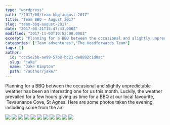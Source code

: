 ```yaml
---
type: "wordpress"
path: "/2017/08/team-bbq-august-2017"
title: "Team BBQ – August 2017"
slug: "team-bbq-august-2017"
date: "2017-08-21T15:47:43.000Z"
modified: "2017-11-03T10:52:08.000Z"
excerpt: "Planning for a BBQ between the occasional and slightly unpredictable weather has been an interesting one for us this month. Luckily, the weather prevailed for a few hours giving us time for a BBQ at our local favourite,  Tevaunance Cove, St Agnes. Here are some photos taken the evening, including some from the air!"
categories: ["Team adventures","The Headforwards Team"]
tags: []
author:
  id: "ccc5e2bb-ae99-57b8-bc21-de8892c1d0ac"
  slug: "jake"
  name: "Jake Kimpton"
  path: "/author/jake/"
---
```

Planning for a BBQ between the occasional and slightly unpredictable weather has been an interesting one for us this month. Luckily, the weather prevailed for a few hours giving us time for a BBQ at our local favourite,  Tevaunance Cove, St Agnes. Here are some photos taken the evening, including some from the air!

![](/wp-content/uploads/2017/08/trevaunance-cove-15-08-17_007_headforwards-web-2048.jpg)
![](/wp-content/uploads/2017/08/20882596_10155623275273200_1591374532704516175_n.jpg)
![](/wp-content/uploads/2017/08/20800048_10155623274958200_5499520348858792656_n.jpg)
![](/wp-content/uploads/2017/08/trevaunance-cove-15-08-17_032_headforwards-web-2048.jpg)
![](/wp-content/uploads/2017/08/20799821_10155623275353200_7865436362886855948_n.jpg)
![](/wp-content/uploads/2017/08/20799798_10155623274858200_6163692524957000772_n.jpg)
![](/wp-content/uploads/2017/08/trevaunance-cove-15-08-17_013_headforwards-web-2048.jpg)
![](/wp-content/uploads/2017/08/20798972_10155623275313200_6700186016831038046_n.jpg)
![](/wp-content/uploads/2017/08/20770494_10155623274773200_2711845115670628052_n.jpg)
![](/wp-content/uploads/2017/08/20770191_10155623274678200_1687346439012110667_n.jpg)
![](/wp-content/uploads/2017/08/20767867_10155623275148200_1654559015711421839_n.jpg)
